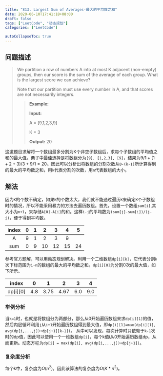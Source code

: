 ```yaml
---
title: "813. Largest Sum of Averages-最大的平均数之和"
date: 2020-06-10T17:41:18+08:00
draft: false
tags: ["LeetCode", "动态规划"]
categories: ["LeetCode"]

autoCollapseToc: true
---
```


## 问题描述
> We partition a row of numbers A into at most K adjacent (non-empty) groups, then our score is the sum of the average of each group. What is the largest score we can achieve?
>
> Note that our partition must use every number in A, and that scores are not necessarily integers.
>>**Example:**
>>
>>**Input:**
>>
>>A = [9,1,2,3,9]
>>
>>K = 3
>>
>>**Output:** 20

这道题目求解将一个数组最多分割为K个非空子数组后，求每个子数组的平均值之和的最大值。栗子中最佳选择是将数组分为`[9], [1,2,3], [9]`，结果为$9 / 1 + (1 + 2 + 3) / 3 + 9 / 1 = 20$。因此可以分析出将数组的分割次数从`0-(k-1)`所计算得到的最大的平均数之和，用`k`代表分割的次数，用`n`代表数组的大小。

## 解法
因为`K`的个数不确定，如果`K`的个数太大，我们就不能通过遍历`K`来确定`K`个子数组时的情况，所以不能采用暴力的方法去遍历数组。首先，设置一个数组`sum[i]`,其大小为`n+1`，来存储`A[0]-A[i]`的和。这样`i-j`的平均数为`(sum[j]-sum[i])/(j-i)`，便于得到平均数。

|index|  0  |  1  |  2  |  3  |  4  |  5  |
|:---:|:---:|:---:|:---:|:---:|:---:|:---:|
|  A  |  9  |  1  |  2  |  3  |  9  |
| sum |  0  |  9  |  10 |  12 | 15  | 24  |

参考官方题解，可以用动态规划解决。利用一个二维数组`dp[i][k]`，它代表分割`k`次下标范围为`i-n`的数组的最大的平均数之和。`dp[i][0]`为分割0次的最大值，如下所示。

|  index  |  0  |  1  |  2  |  3  |  4  |
|:---:|:---:|:---:|:---:|:---:|:---:|
|dp[i][0] | 4.8 |3.75 | 4.67| 6.0 | 9.0 |

### 举例分析
当`k=1`时，也就是将数组分为两部分，那么从0开始遍历数组来求`dp[i][1]`的值，然后内层循环利用`j`从`i+1`开始遍历数组得到最大值，即`dp[i][1]=max(dp[i][1], avg(dp[i,...,j])+dp[j+1][k-1])`。
从中可以发现，每次计算时只依赖于`k-1`次时的dp值，因此可以使用一个一维数组`dp[i]`，每个k值i从0开始遍历数组dp，从而更新。动态方程为`dp[i] = max(dp[i], avg(dp[i,...,j])+dp[j+1])`。

### 复杂度分析
每个k中，复杂度为$O(n^2)$，因此该算法的复杂度为$O(K*n^2)$。

